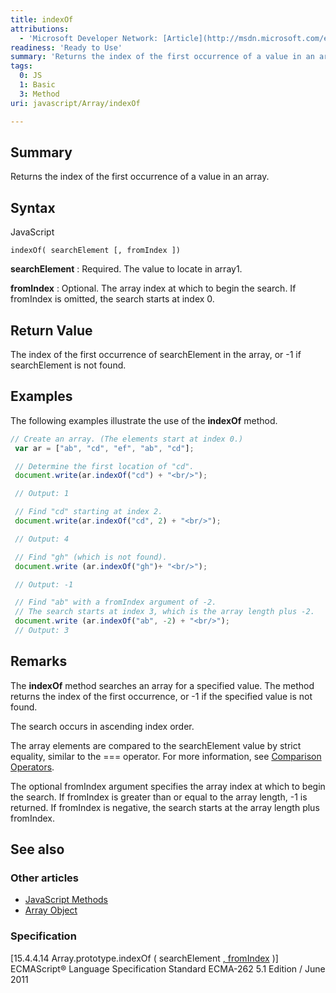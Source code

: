 ```yaml
---
title: indexOf
attributions:
  - 'Microsoft Developer Network: [Article](http://msdn.microsoft.com/en-us/library/ie/ff679977(v=vs.94).aspx)'
readiness: 'Ready to Use'
summary: 'Returns the index of the first occurrence of a value in an array.'
tags:
  0: JS
  1: Basic
  3: Method
uri: javascript/Array/indexOf

---
```

## Summary

Returns the index of the first occurrence of a value in an array.

## Syntax

<span class="language">JavaScript</span>

    indexOf( searchElement [, fromIndex ])

**searchElement**
:   Required. The value to locate in array1.

**fromIndex**
:   Optional. The array index at which to begin the search. If fromIndex is omitted, the search starts at index 0.

## Return Value

The index of the first occurrence of searchElement in the array, or -1 if searchElement is not found.

## Examples

The following examples illustrate the use of the **indexOf** method.

``` js
// Create an array. (The elements start at index 0.)
 var ar = ["ab", "cd", "ef", "ab", "cd"];

 // Determine the first location of "cd".
 document.write(ar.indexOf("cd") + "<br/>");

 // Output: 1

 // Find "cd" starting at index 2.
 document.write(ar.indexOf("cd", 2) + "<br/>");

 // Output: 4

 // Find "gh" (which is not found).
 document.write (ar.indexOf("gh")+ "<br/>");

 // Output: -1

 // Find "ab" with a fromIndex argument of -2.
 // The search starts at index 3, which is the array length plus -2.
 document.write (ar.indexOf("ab", -2) + "<br/>");
 // Output: 3
```

## Remarks

The **indexOf** method searches an array for a specified value. The method returns the index of the first occurrence, or -1 if the specified value is not found.

The search occurs in ascending index order.

The array elements are compared to the searchElement value by strict equality, similar to the === operator. For more information, see [Comparison Operators](/javascript/operators/comparison).

The optional fromIndex argument specifies the array index at which to begin the search. If fromIndex is greater than or equal to the array length, -1 is returned. If fromIndex is negative, the search starts at the array length plus fromIndex.

## See also

### Other articles

-   [JavaScript Methods](/javascript/methods)
-   [Array Object](/javascript/Array)

### Specification

[15.4.4.14 Array.prototype.indexOf ( searchElement [ , fromIndex](http://www.ecma-international.org/ecma-262/5.1/#sec-15.4.4.14) )] ECMAScript® Language Specification Standard ECMA-262 5.1 Edition / June 2011

